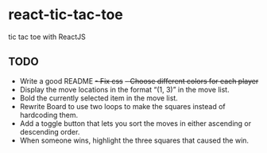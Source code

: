 # react-tic-tac-toe
tic tac toe with ReactJS

## TODO

- Write a good README 
~~- Fix css~~
~~- Choose different colors for each player~~
- Display the move locations in the format “(1, 3)” in the move list.
- Bold the currently selected item in the move list.
- Rewrite Board to use two loops to make the squares instead of hardcoding them.
- Add a toggle button that lets you sort the moves in either ascending or descending order.
- When someone wins, highlight the three squares that caused the win.